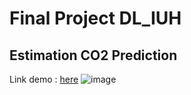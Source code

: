 # Final Project DL_IUH 
## Estimation CO2 Prediction
Link demo : [here](https://dlco2estimate.streamlit.app/)
![image](https://github.com/Bagumeow/DL_CO2_estimate/assets/93193119/862bdaa2-ec83-41b4-a306-317132dbbaa5)
